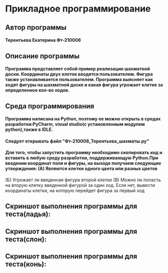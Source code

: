 # Прикладное программирование
<h2 => Автор программы </a> 
<h4 => Терентьева Екатерина Фт-210008 </a> 
<h2 => Описание программы </a> 
<h4 align=> Программа представляет собой пример реализации шахматной доски. Координаты двух клеток вводятся пользователем. Фигура также устанавливается пользователем. Программа выясняет как ходят фигуры на шахматной доске и какая фигура угрожает клетке за определенное кол-во ходов. </h3>
<h2 => Среда программирования </a> 
<h4 align=>Программа написана на Python, поэтому ее можно открыть в средах разработки:PyCharm, visual studiо(с установленным модулем python),также в IDLE. </h3>
<h4 align=>Следует открывать файл "Фт-210008_Терентьева_шахматы.py" </h3>
<h4 align=>Для того, чтобы запустить программу необходимо скопировать код и вставить в любую среду разработки, поддерживающую Python.При введении координат поля и фигуры, на выходе получаем следующие утверждения: 
(А) Являются клетки одного цвета или разных цветов </h3>
(Б) Угрожает ли введенная фигура второй клетке </h3>
(В) Можно ли попасть на вторую клетку введенной фигурой за один ход. Если нет, вывести координаты клетки, на которую перейдет фигура за первый ход
</h3>
<h2 => Скриншот выполнения программы для теста(ладья): </a> 
<img src=" " alt="">
<h2 => Скриншот выполнения программы для теста(слон): </a> 
<img src=" " alt="">
<h2 => Скриншот выполнения программы для теста(конь): </a> 
<img src=" " alt="">

